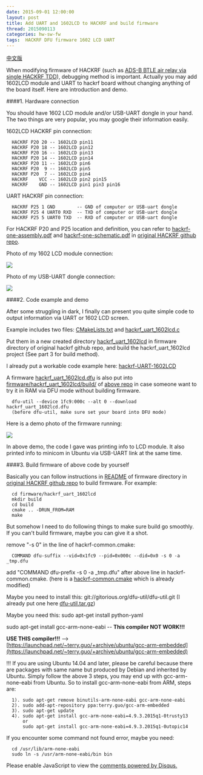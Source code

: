 ```yaml
---
date: 2015-09-01 12:00:00
layout: post
title: Add UART and 1602LCD to HACKRF and build firmware
thread: 2015090113
categories: hw-sw-fw
tags:  HACKRF DFU firmware 1602 LCD UART
---
```


[中文版](http://sdr-x.github.io/UART1602LCD-CHN/)

When modifying firmware of HACKRF (such as [ADS-B BTLE air relay via single HACKRF TDD](http://sdr-x.github.io/abar/)), debugging method is important. Actually you may add 1602LCD module and UART to hackrf board without changing anything of the board itself. Here are introduction and demo.

####1. Hardware connection

You should have 1602 LCD module and/or USB-UART dongle in your hand. The two things are very popular, you may google their information easily.

1602LCD HACKRF pin connection:

      HACKRF P20 20 -- 1602LCD pin11
      HACKRF P20 18 -- 1602LCD pin12
      HACKRF P20 16 -- 1602LCD pin13
      HACKRF P20 14 -- 1602LCD pin14
      HACKRF P20 11 -- 1602LCD pin6
      HACKRF P20  9 -- 1602LCD pin5
      HACKRF P20  7 -- 1602LCD pin4
      HACKRF    VCC -- 1602LCD pin2 pin15
      HACKRF    GND -- 1602LCD pin1 pin3 pin16
      
 UART HACKRF pin connection:

      HACKRF P25 1 GND        -- GND of computer or USB-uart dongle
      HACKRF P25 4 UART0 RXD  -- TXD of computer or USB-uart dongle
      HACKRF P25 5 UART0 TXD  -- RXD of computer or USB-uart dongle

For HACKRF P20 and P25 location and definition, you can refer to [hackrf-one-assembly.pdf](https://github.com/sdr-x/sdr-x.github.io/blob/master/_resource/hackrf-one-assembly.pdf) and [hackrf-one-schematic.pdf](https://github.com/sdr-x/sdr-x.github.io/blob/master/_resource/hackrf-one-schematic.pdf) in [original HACKRF github repo](https://github.com/mossmann/hackrf).

Photo of my 1602 LCD module connection:

![](../media/hackrf_one_1602LCD.JPG)

Photo of my USB-UART dongle connection:

![](../media/hackrf_one_UART.JPG)

####2. Code example and demo

After some struggling in dark, I finally can present you quite simple code to output information via UART or 1602 LCD screen.

Example includes two files: [CMakeLists.txt](https://github.com/sdr-x/sdr-x.github.io/blob/master/_resource/CMakeLists.txt) and [hackrf_uart_1602lcd.c](https://github.com/sdr-x/sdr-x.github.io/blob/master/_resource/hackrf_uart_1602lcd.c)

Put them in a new created directory [hackrf_uart_1602lcd](https://github.com/JiaoXianjun/hackrf-UART-1602LCD/tree/master/firmware/hackrf_uart_1602lcd) in firmware directory of original hackrf github repo, and build the hackrf_uart_1602lcd project (See part 3 for build method).

I already put a workable code example here: [hackrf-UART-1602LCD](https://github.com/JiaoXianjun/hackrf-UART-1602LCD)

A firmware [hackrf_uart_1602lcd.dfu](https://github.com/JiaoXianjun/hackrf-UART-1602LCD/blob/master/firmware/hackrf_uart_1602lcd/build/hackrf_uart_1602lcd.dfu) is also put into [firmware/hackrf_uart_1602lcd/build/](https://github.com/JiaoXianjun/hackrf-UART-1602LCD/tree/master/firmware/hackrf_uart_1602lcd/build) of [above repo](https://github.com/JiaoXianjun/hackrf-UART-1602LCD) in case someone want to try it in RAM via DFU mode without building firmware.

      dfu-util --device 1fc9:000c --alt 0 --download hackrf_uart_1602lcd.dfu
      (before dfu-util, make sure set your board into DFU mode)
      
Here is a demo photo of the firmware running:

![](../media/hackrf_uart_1602lcd.JPG)

In above demo, the code I gave was printing info to LCD module. It also printed info to minicom in Ubuntu via USB-UART link at the same time.

####3. Build firmware of above code by yourself

Basically you can follow instructions in [README](https://github.com/mossmann/hackrf/blob/master/firmware/README) of firmware directory in [original HACKRF github repo](https://github.com/mossmann/hackrf) to build firmware. For example:

      cd firmware/hackrf_uart_1602lcd
      mkdir build
      cd build
      cmake .. -DRUN_FROM=RAM
      make

But somehow I need to do following things to make sure build go smoothly. If you can't build firmware, maybe you can give it a shot.

remove "-s 0" in the line of hackrf-common.cmake: 

      COMMAND dfu-suffix --vid=0x1fc9 --pid=0x000c --did=0x0 -s 0 -a _tmp.dfu

add "COMMAND dfu-prefix -s 0 -a _tmp.dfu" after above line in hackrf-common.cmake. (here is a [hackrf-common.cmake](https://github.com/JiaoXianjun/hackrf-UART-1602LCD/blob/master/firmware/hackrf-common.cmake) which is already modified)

Maybe you need to install this: git://gitorious.org/dfu-util/dfu-util.git (I already put one here [dfu-util.tar.gz](https://github.com/sdr-x/sdr-x.github.io/blob/master/_resource/dfu-util.tar.gz))

Maybe you need this: sudo apt-get install python-yaml

sudo apt-get install gcc-arm-none-eabi  -- **This compiler NOT WORK!!!**

**USE THIS compiler!!!** --> [https://launchpad.net/~terry.guo/+archive/ubuntu/gcc-arm-embedded](https://launchpad.net/~terry.guo/+archive/ubuntu/gcc-arm-embedded)

!!! If you are using Ubuntu 14.04 and later, please be careful because there are packages with same name but produced by Debian and inherited by Ubuntu. Simply follow the above 3 steps, you may end up with gcc-arm-none-eabi from Ubuntu. So to install gcc-arm-none-eabi from ARM, steps are:

      1). sudo apt-get remove binutils-arm-none-eabi gcc-arm-none-eabi
      2). sudo add-apt-repository ppa:terry.guo/gcc-arm-embedded
      3). sudo apt-get update
      4). sudo apt-get install gcc-arm-none-eabi=4.9.3.2015q1-0trusty13
          or
          sudo apt-get install gcc-arm-none-eabi=4.9.3.2015q1-0utopic14

If you encounter some command not found error, maybe you need:

      cd /usr/lib/arm-none-eabi
      sudo ln -s /usr/arm-none-eabi/bin bin

<div id="disqus_thread"></div>
<script type="text/javascript">
    /* * * CONFIGURATION VARIABLES: EDIT BEFORE PASTING INTO YOUR WEBPAGE * * */
    var disqus_shortname = 'jiaoxianjun'; // required: replace example with your forum shortname

    /* * * DON'T EDIT BELOW THIS LINE * * */
    (function() {
        var dsq = document.createElement('script'); dsq.type = 'text/javascript'; dsq.async = true;
        dsq.src = '//' + disqus_shortname + '.disqus.com/embed.js';
        (document.getElementsByTagName('head')[0] || document.getElementsByTagName('body')[0]).appendChild(dsq);
    })();
</script>
<noscript>Please enable JavaScript to view the <a href="http://disqus.com/?ref_noscript">comments powered by Disqus.</a></noscript>


<!-- Global site tag (gtag.js) - Google Analytics -->
<script async src="https://www.googletagmanager.com/gtag/js?id=G-01GGQ8JZW7"></script>
<script>
  window.dataLayer = window.dataLayer || [];
  function gtag(){dataLayer.push(arguments);}
  gtag('js', new Date());

  gtag('config', 'G-01GGQ8JZW7');
</script>

<script async src="https://pagead2.googlesyndication.com/pagead/js/adsbygoogle.js?client=ca-pub-1542618827905251"
     crossorigin="anonymous"></script>
